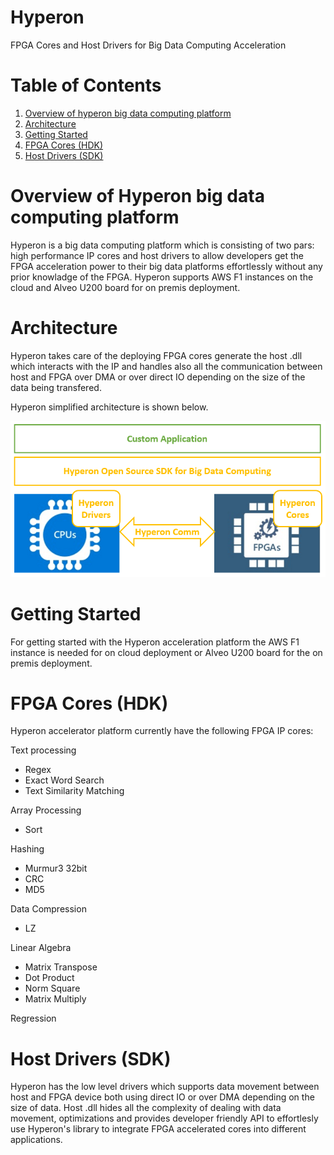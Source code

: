 <span style="display: inline-block;">

# Hyperon
FPGA Cores and Host Drivers for Big Data Computing Acceleration

# Table of Contents

1. [Overview of hyperon big data computing platform](#overview)
2. [Architecture](#architecture)
2. [Getting Started](#gettingstarted)
3. [FPGA Cores (HDK)](#fpgacores)
4. [Host Drivers (SDK)](#hostdrivers)


<a name="overview"></a>
# Overview of Hyperon big data computing platform
Hyperon is a big data computing platform which is consisting of two pars: high performance IP cores and host drivers to allow developers get the FPGA acceleration power to their big data platforms effortlessly without any prior knowladge of the FPGA. Hyperon supports AWS F1 instances on the cloud and Alveo U200 board for on premis deployment.


<a name="architecture"></a>
# Architecture
Hyperon takes care of the deploying FPGA cores generate the host .dll which interacts with the IP and handles also all the communication between host and FPGA over DMA or over direct IO depending on the size of the data being transfered.

Hyperon simplified architecture is shown below.

<img src="docs/img/hyperon_arch_simple.png">


<a name="gettingstarted"></a>
# Getting Started

For getting started with the Hyperon acceleration platform the AWS F1 instance is needed for on cloud deployment or Alveo U200 board for the on premis deployment.

<a name="fpgacores"></a>
# FPGA Cores (HDK)

Hyperon accelerator platform currently have the following FPGA IP cores:

Text processing

* Regex
* Exact Word Search
* Text Similarity Matching

Array Processing

* Sort

Hashing

* Murmur3 32bit
* CRC
* MD5

Data Compression

* LZ

Linear Algebra

* Matrix Transpose
* Dot Product
* Norm Square
* Matrix Multiply

Regression

<a name="hostdrivers"></a>
# Host Drivers (SDK)

Hyperon has the low level drivers which supports data movement between host and FPGA device both using direct IO or over DMA depending on the size of data. Host .dll hides all the complexity of dealing with data movement, optimizations and provides developer friendly API to effortlesly use Hyperon's library to integrate FPGA accelerated cores into different applications.  
